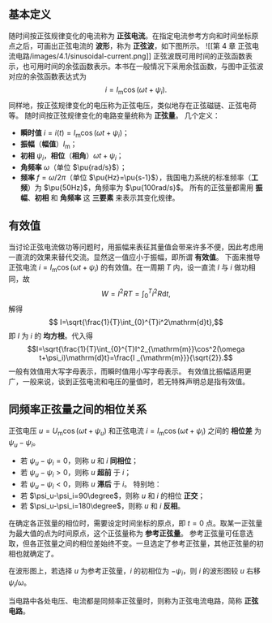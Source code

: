 ## 基本定义
随时间按正弦规律变化的电流称为 **正弦电流**。在指定电流参考方向和时间坐标原点之后，可画出正弦电流的 **波形**，称为 **正弦波**，如下图所示。
![[第 4 章 正弦电流电路/images/4.1/sinusoidal-current.png]]
正弦波既可用时间的正弦函数表示，也可用时间的余弦函数表示。本书在一般情况下采用余弦函数，与图中正弦波对应的余弦函数表达式为$$i=I _{\mathrm{m}}\cos(\omega t+\psi_i).$$同样地，按正弦规律变化的电压称为正弦电压，类似地存在正弦磁链、正弦电荷等。
随时间按正弦规律变化的电路变量统称为 **正弦量**。
几个定义：
- **瞬时值** $i=i(t)=I _{\mathrm{m}}\cos(\omega t+\psi_i)$；
- **振幅**（**幅值**）$I _{\mathrm{m}}$；
- **初相** $\psi_i$，**相位**（**相角**）$\omega t+\psi_i$；
- **角频率** $\omega$（单位 $\pu{rad/s}$）；
- **频率** $f=\omega/2\pi$（单位 $\pu{Hz}=\pu{s-1}$），我国电力系统的标准频率（**工频**）为 $\pu{50Hz}$，角频率为 $\pu{100rad/s}$。
所有的正弦量都需用 **振幅**、**初相** 和 **角频率** 这 **三要素** 来表示其变化规律。
## 有效值
当讨论正弦电流做功等问题时，用振幅来表征其量值会带来许多不便，因此考虑用一直流的效果来替代交流。显然这一值应小于振幅，即所谓 **有效值**。
下面来推导正弦电流 $i=I _{\mathrm{m}}\cos(\omega t+\psi_i)$ 的有效值。在一周期 $T$ 内，设一直流 $I$ 与 $i$ 做功相同，故 $$ W=I^2RT=\int_{0}^{T}i^2R \mathrm{d}t,$$解得 $$ I=\sqrt{\frac{1}{T}\int_{0}^{T}i^2\mathrm{d}t},$$即 $I$ 为 $i$ 的 **均方根**。代入得 $$I=\sqrt{\frac{1}{T}\int_{0}^{T}I^2_{\mathrm{m}}\cos^2(\omega t+\psi_i)\mathrm{d}t}=\frac{I _{\mathrm{m}}}{\sqrt{2}}.$$一般有效值用大写字母表示，而瞬时值用小写字母表示。
有效值比振幅适用更广，一般来说，谈到正弦电流和电压的量值时，若无特殊声明总是指有效值。
## 同频率正弦量之间的相位关系
正弦电压 $u=U _{\mathrm{m}}\cos(\omega t+\psi_u)$ 和正弦电流 $i=I _{\mathrm{m}}\cos(\omega t+\psi_i)$ 之间的 **相位差** 为 $\psi_u-\psi_i$。
- 若 $\psi_u-\psi_i=0$，则称 $u$ 和 $i$ **同相位**；
- 若 $\psi_u-\psi_i>0$，则称 $u$ **超前** 于 $i$；
- 若 $\psi_u-\psi_i<0$，则称 $u$ **滞后** 于 $i$。
特别地：
- 若 $\psi_u-\psi_i=90\degree$，则称 $u$ 和 $i$ 的相位 **正交**；
- 若 $\psi_u-\psi_i=180\degree$，则称 $u$ 和 $i$ **反相**。

在确定各正弦量的相位时，需要设定时间坐标的原点，即 $t=0$ 点。取某一正弦量为最大值的点为时间原点，这个正弦量称为 **参考正弦量**。
参考正弦量可任意选取，但各正弦量之间的相位差始终不变。一旦选定了参考正弦量，其他正弦量的初相也就确定了。

在波形图上，若选择 $u$ 为参考正弦量，$i$ 的初相位为 $-\psi_i$，则 $i$ 的波形图较 $u$ 右移 $\psi_i/\omega$。

当电路中各处电压、电流都是同频率正弦量时，则称为正弦电流电路，简称 **正弦电路**。